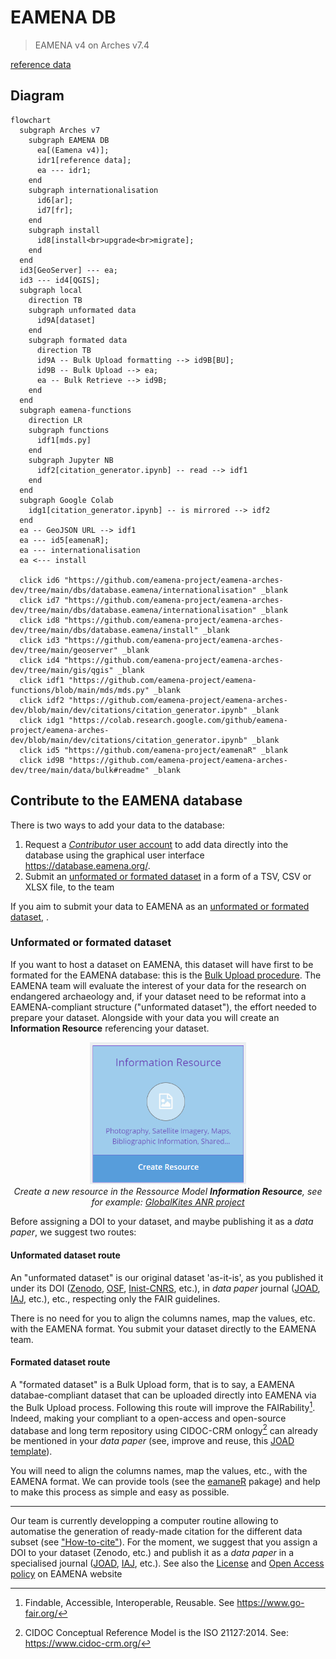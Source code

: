 # EAMENA DB
> EAMENA v4 on Arches v7.4

[reference data](https://github.com/eamena-project/eamena-arches-dev/tree/main/dbs/database.eamena/data/reference_data)


## Diagram

```mermaid
flowchart
  subgraph Arches v7
    subgraph EAMENA DB
      ea[(Eamena v4)];
      idr1[reference data];
      ea --- idr1;
    end
    subgraph internationalisation
      id6[ar];
      id7[fr];
    end 
    subgraph install
      id8[install<br>upgrade<br>migrate];
    end 
  end
  id3[GeoServer] --- ea;
  id3 --- id4[QGIS];
  subgraph local
    direction TB
    subgraph unformated data
      id9A[dataset]
    end
    subgraph formated data
      direction TB
      id9A -- Bulk Upload formatting --> id9B[BU];
      id9B -- Bulk Upload --> ea;
      ea -- Bulk Retrieve --> id9B;
    end
  end
  subgraph eamena-functions
    direction LR
    subgraph functions
      idf1[mds.py]
    end
    subgraph Jupyter NB
      idf2[citation_generator.ipynb] -- read --> idf1
    end
  end
  subgraph Google Colab
    idg1[citation_generator.ipynb] -- is mirrored --> idf2
  end
  ea -- GeoJSON URL --> idf1
  ea --- id5[eamenaR];
  ea --- internationalisation
  ea <--- install

  click id6 "https://github.com/eamena-project/eamena-arches-dev/tree/main/dbs/database.eamena/internationalisation" _blank
  click id7 "https://github.com/eamena-project/eamena-arches-dev/tree/main/dbs/database.eamena/internationalisation" _blank
  click id8 "https://github.com/eamena-project/eamena-arches-dev/tree/main/dbs/database.eamena/install" _blank
  click id3 "https://github.com/eamena-project/eamena-arches-dev/tree/main/geoserver" _blank
  click id4 "https://github.com/eamena-project/eamena-arches-dev/tree/main/gis/qgis" _blank
  click idf1 "https://github.com/eamena-project/eamena-functions/blob/main/mds/mds.py" _blank
  click idf2 "https://github.com/eamena-project/eamena-arches-dev/blob/main/dev/citations/citation_generator.ipynb" _blank
  click idg1 "https://colab.research.google.com/github/eamena-project/eamena-arches-dev/blob/main/dev/citations/citation_generator.ipynb" _blank
  click id5 "https://github.com/eamena-project/eamenaR" _blank
  click id9B "https://github.com/eamena-project/eamena-arches-dev/tree/main/data/bulk#readme" _blank
```


## Contribute to the EAMENA database

There is two ways to add your data to the database:

1. Request a [*Contributor* user account](https://eamena.web.ox.ac.uk/open-access-policy#user-contributor) to add data directly into the database using the graphical user interface <https://database.eamena.org/>.
2. Submit an [unformated or formated dataset](#unformated-or-formated-dataset) in a form of a TSV, CSV or XLSX file, to the team

If you aim to submit your data to EAMENA as an [unformated or formated dataset](#unformated-or-formated-dataset), .

### Unformated or formated dataset

If you want to host a dataset on EAMENA, this dataset will have first to be formated for the EAMENA database: this is the [Bulk Upload procedure](https://github.com/eamena-project/eamena-arches-dev/tree/main/data/bulk#readme). The EAMENA team will evaluate the interest of your data for the research on endangered archaeology and, if your dataset need to be reformat into a EAMENA-compliant structure ("unformated dataset"), the effort needed to prepare your dataset.
Alongside with your data you will create an **Information Resource** referencing your dataset. 

<p align="center">
  <img alt="img-name" src="../../www/arches-ea-v4-rm.png" width="250">
  <br>
    <em>Create a new resource in the Ressource Model <b>Information Resource</b>, see for example: <a href = "https://github.com/eamena-project/eamena-arches-dev/blob/main/www/arches-ea-v4-rm-ir-ex2.pdf">GlobalKites ANR project</a></em>
</p>

Before assigning a DOI to your dataset, and maybe publishing it as a *data paper*, we suggest two routes:

#### **Unformated dataset** route

An "unformated dataset" is our original dataset 'as-it-is', as you published it under its DOI ([Zenodo](https://zenodo.org/), [OSF](https://help.osf.io/article/220-create-dois), [Inist-CNRS](https://www.inist.fr/nos-actualites/datacite-accompagne-doi/), etc.), in *data paper* journal ([JOAD](https://openarchaeologydata.metajnl.com/), [IAJ](https://archaeologydataservice.ac.uk/about/the-internet-archaeology-journal/), etc.), etc., respecting only the FAIR guidelines. 

There is no need for you to align the columns names, map the values, etc. with the EAMENA format. You submit your dataset directly to the EAMENA team. 

#### **Formated dataset** route

A "formated dataset" is a Bulk Upload form, that is to say, a EAMENA databae-compliant dataset that can be uploaded directly into EAMENA via the Bulk Upload process. Following this route will improve the FAIRability[^1]. Indeed, making your compliant to a open-access and open-source database and long term repository using CIDOC-CRM onlogy[^2] can already be mentioned in your *data paper* (see, improve and reuse, this [JOAD template](https://github.com/eamena-project/eamena-arches-dev/blob/main/data/bibref/templates/template_joad.md)).

You will need to align the columns names, map the values, etc., with the EAMENA format. We can provide tools (see the [eamaneR](https://github.com/eamena-project/eamenaR#bu) pakage) and help to make this process as simple and easy as possible.

---

Our team is currently developping a computer routine allowing to automatise the generation of ready-made citation for the different data subset (see ["How-to-cite"](https://github.com/eamena-project/eamena-arches-dev/tree/main/data/bibref#readme)). For the moment, we suggest that you assign a DOI to your dataset (Zenodo, etc.) and publish it as a *data paper* in a specialised journal ([JOAD](https://openarchaeologydata.metajnl.com/), [IAJ](https://archaeologydataservice.ac.uk/about/the-internet-archaeology-journal/), etc.). See also the [License](https://eamena.org/database#data-use) and [Open Access policy](https://eamena.org/open-access-policy) on EAMENA website


[^1]: Findable, Accessible, Interoperable, Reusable. See <https://www.go-fair.org/>
[^2]: CIDOC Conceptual Reference Model is the ISO 21127:2014. See: <https://www.cidoc-crm.org/>

